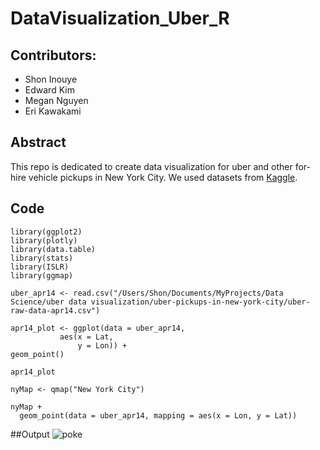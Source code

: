 # DataVisualization_Uber_R

## Contributors:
+ Shon Inouye
+ Edward Kim
+ Megan Nguyen
+ Eri Kawakami

## Abstract
This repo is dedicated to create data visualization for uber and other for-hire vehicle pickups in New York City. We used datasets from [Kaggle](https://www.kaggle.com/fivethirtyeight/uber-pickups-in-new-york-city).


## Code

    library(ggplot2)
    library(plotly)
    library(data.table)
    library(stats)
    library(ISLR)
    library(ggmap)

    uber_apr14 <- read.csv("/Users/Shon/Documents/MyProjects/Data Science/uber data visualization/uber-pickups-in-new-york-city/uber-raw-data-apr14.csv")

    apr14_plot <- ggplot(data = uber_apr14,  
               aes(x = Lat,
                   y = Lon)) +
    geom_point()

    apr14_plot

    nyMap <- qmap("New York City")

    nyMap + 
      geom_point(data = uber_apr14, mapping = aes(x = Lon, y = Lat))

##Output
![poke](http://24.media.tumblr.com/tumblr_lz7ewsL0Sg1rp2r43o1_1280.jpg)
